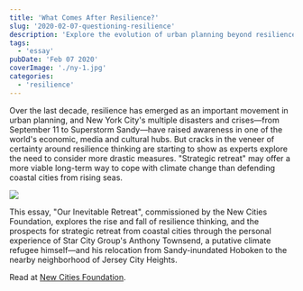 ```yaml
---
title: 'What Comes After Resilience?'
slug: '2020-02-07-questioning-resilience'
description: 'Explore the evolution of urban planning beyond resilience in the face of climate change. This post delves into the limitations of resilience thinking, highlighting the need for "strategic retreat" as a long-term solution for coastal cities. Through the personal story of Anthony Townsend, a climate refugee from Sandy-hit Hoboken, discover how strategic relocation may offer more sustainable ways to adapt to rising sea levels and environmental challenges.'
tags:
  - 'essay'
pubDate: 'Feb 07 2020'
coverImage: './ny-1.jpg'
categories:
  - 'resilience'
---
```



Over the last decade, resilience has emerged as an important movement in urban planning, and New York City's multiple disasters and crises—from September 11 to Superstorm Sandy—have raised awareness in one of the world's economic, media and cultural hubs. But cracks in the veneer of certainty around resilience thinking are starting to show as experts explore the need to consider more drastic measures. "Strategic retreat" may offer a more viable long-term way to cope with climate change than defending coastal cities from rising seas.

![](images/ny-1-1024x386.jpg)

This essay, "Our Inevitable Retreat", commissioned by the New Cities Foundation, explores the rise and fall of resilience thinking, and the prospects for strategic retreat from coastal cities through the personal experience of Star City Group's Anthony Townsend, a putative climate refugee himself—and his relocation from Sandy-inundated Hoboken to the nearby neighborhood of Jersey City Heights.

Read at [New Cities Foundation](https://newcities.org/the-big-picture-our-inevitable-retreat/).
